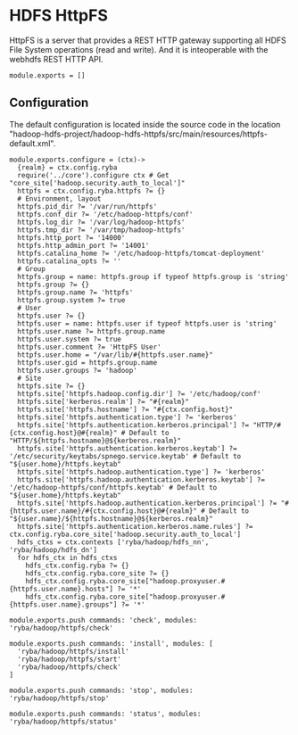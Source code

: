 
# HDFS HttpFS

HttpFS is a server that provides a REST HTTP gateway supporting all HDFS File
System operations (read and write). And it is inteoperable with the webhdfs REST
HTTP API.

    module.exports = []

## Configuration

The default configuration is located inside the source code in the location
"hadoop-hdfs-project/hadoop-hdfs-httpfs/src/main/resources/httpfs-default.xml".

    module.exports.configure = (ctx)->
      {realm} = ctx.config.ryba
      require('../core').configure ctx # Get "core_site['hadoop.security.auth_to_local']"
      httpfs = ctx.config.ryba.httpfs ?= {}
      # Environment, layout
      httpfs.pid_dir ?= '/var/run/httpfs'
      httpfs.conf_dir ?= '/etc/hadoop-httpfs/conf'
      httpfs.log_dir ?= '/var/log/hadoop-httpfs'
      httpfs.tmp_dir ?= '/var/tmp/hadoop-httpfs'
      httpfs.http_port ?= '14000'
      httpfs.http_admin_port ?= '14001'
      httpfs.catalina_home ?= '/etc/hadoop-httpfs/tomcat-deployment'
      httpfs.catalina_opts ?= ''
      # Group
      httpfs.group = name: httpfs.group if typeof httpfs.group is 'string'
      httpfs.group ?= {}
      httpfs.group.name ?= 'httpfs'
      httpfs.group.system ?= true
      # User
      httpfs.user ?= {}
      httpfs.user = name: httpfs.user if typeof httpfs.user is 'string'
      httpfs.user.name ?= httpfs.group.name
      httpfs.user.system ?= true
      httpfs.user.comment ?= 'HttpFS User'
      httpfs.user.home = "/var/lib/#{httpfs.user.name}"
      httpfs.user.gid = httpfs.group.name
      httpfs.user.groups ?= 'hadoop'
      # Site
      httpfs.site ?= {}
      httpfs.site['httpfs.hadoop.config.dir'] ?= '/etc/hadoop/conf'
      httpfs.site['kerberos.realm'] ?= "#{realm}"
      httpfs.site['httpfs.hostname'] ?= "#{ctx.config.host}"
      httpfs.site['httpfs.authentication.type'] ?= 'kerberos'
      httpfs.site['httpfs.authentication.kerberos.principal'] ?= "HTTP/#{ctx.config.host}@#{realm}" # Default to "HTTP/${httpfs.hostname}@${kerberos.realm}"
      httpfs.site['httpfs.authentication.kerberos.keytab'] ?= '/etc/security/keytabs/spnego.service.keytab' # Default to "${user.home}/httpfs.keytab"
      httpfs.site['httpfs.hadoop.authentication.type'] ?= 'kerberos'
      httpfs.site['httpfs.hadoop.authentication.kerberos.keytab'] ?= '/etc/hadoop-httpfs/conf/httpfs.keytab' # Default to "${user.home}/httpfs.keytab"
      httpfs.site['httpfs.hadoop.authentication.kerberos.principal'] ?= "#{httpfs.user.name}/#{ctx.config.host}@#{realm}" # Default to "${user.name}/${httpfs.hostname}@${kerberos.realm}"
      httpfs.site['httpfs.authentication.kerberos.name.rules'] ?= ctx.config.ryba.core_site['hadoop.security.auth_to_local']
      hdfs_ctxs = ctx.contexts ['ryba/hadoop/hdfs_nn', 'ryba/hadoop/hdfs_dn']
      for hdfs_ctx in hdfs_ctxs
        hdfs_ctx.config.ryba ?= {}
        hdfs_ctx.config.ryba.core_site ?= {}
        hdfs_ctx.config.ryba.core_site["hadoop.proxyuser.#{httpfs.user.name}.hosts"] ?= '*'
        hdfs_ctx.config.ryba.core_site["hadoop.proxyuser.#{httpfs.user.name}.groups"] ?= '*'

    module.exports.push commands: 'check', modules: 'ryba/hadoop/httpfs/check'

    module.exports.push commands: 'install', modules: [
      'ryba/hadoop/httpfs/install'
      'ryba/hadoop/httpfs/start'
      'ryba/hadoop/httpfs/check'
    ]

    module.exports.push commands: 'stop', modules: 'ryba/hadoop/httpfs/stop'

    module.exports.push commands: 'status', modules: 'ryba/hadoop/httpfs/status'
